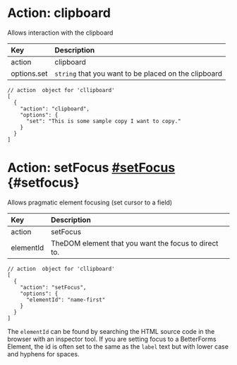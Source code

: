 # Action: clipboard

Allows interaction with the clipboard

| Key | Description |
| :--- | :--- |
| action | clipboard |
| options.set | `string` that you want to be placed on the clipboard |

```
// action  object for 'cllipboard'
[
  {
    "action": "clipboard",
    "options": {
      "set": "This is some sample copy I want to copy."
    }
  }
]
```

# Action: setFocus [\#setFocus](#setFocus) {#setfocus}

Allows pragmatic element focusing \(set cursor to a field\)

| Key | Description |
| :--- | :--- |
| action | setFocus |
| elementId | TheDOM  element that you want the focus to direct to. |

```
// action  object for 'cllipboard'
[
  {
    "action": "setFocus",
    "options": {
      "elementId": "name-first"
    }
  }
]
```

The `elementId` can be found by searching the HTML source  code in the browser with an inspector tool. If you are setting focus to a BetterForms Element, the id is often set to the same as the `label`  text but with lower case and hyphens for spaces.

